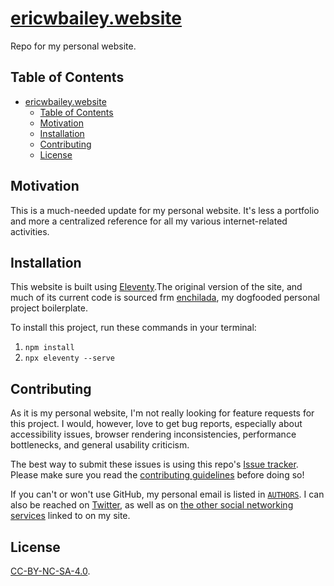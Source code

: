 # [ericwbailey.website](http://ericwbailey.website)

Repo for my personal website.

## Table of Contents

- [ericwbailey.website](#ericwbaileydesign)
  - [Table of Contents](#table-of-contents)
  - [Motivation](#motivation)
  - [Installation](#installation)
  - [Contributing](#contributing)
  - [License](#license)

## Motivation

This is a much-needed update for my personal website. It's less a portfolio and more a centralized reference for all my various internet-related activities.

## Installation

This website is built using [Eleventy](https://www.11ty.dev/).The original version of the site, and much of its current code is sourced frm [enchilada](https://github.com/ericwbailey/enchilada), my dogfooded personal project boilerplate.

To install this project, run these commands in your terminal:

1. `npm install`
1. `npx eleventy --serve`

## Contributing

As it is my personal website, I'm not really looking for feature requests for this project. I would, however, love to get bug reports, especially about accessibility issues, browser rendering inconsistencies, performance bottlenecks, and general usability criticism.

The best way to submit these issues is using this repo's [Issue tracker](https://github.com/ericwbailey/ericwbailey.website/issues). Please make sure you read the [contributing guidelines](https://github.com/ericwbailey/ericwbailey.website/blob/main/CONTRIBUTING.md#submitting-issues) before doing so!

If you can't or won't use GitHub, my personal email is listed in [`AUTHORS`](https://github.com/ericwbailey/ericwbailey.website/blob/main/AUTHORS). I can also be reached on [Twitter](http://twitter.com/ericwbailey), as well as on [the other social networking services](https://ericwbailey.website#subtitle-contact) linked to on my site.

## License

[CC-BY-NC-SA-4.0](https://github.com/ericwbailey/ericwbailey.website/blob/main/LICENSE.md).
